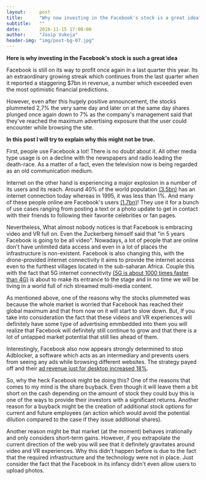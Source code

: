 ```yaml
---
layout:     post
title:      "Why now investing in the Facebook's stock is a great idea?"
subtitle:   ""
date:       2016-11-15 17:00:00
author:     "Josip Vukoja"
header-img: "img/post-bg-07.jpg"
---
```


<b>Here is why investing in the Facebook's stock is such a great idea</b>


Facebook is still on its way to profit once again in a last quarter this year.  Its an extraordinary growing streak which continues from the last quarter when it reported a staggering $7bn in revenue, a number which exceeded even the most optimistic financial predictions.

However, even after this hugely positive announcement, the stocks plummeted 2,7% the very same day and later on at the same day shares plunged once again down to 7% as the company's management said that they've reached the maximum advertising exposure that the user could encounter while browsing the site.

<b>In this post I will try to explain why this might not be true.</b>

First, people use Facebook a lot! There is no doubt about it. All other media type usage is on a decline with the newspapers and radio leading the death-race. As a matter of a fact, even the television now is being regarded as an old communication medium.

Internet on the other hand is experiencing a major explosion in a number of its users and its reach.  Around 40% of the world population <a href="http://www.internetlivestats.com/internet-users/">(3.5bn)</a> has an internet connection today whereas in 1995, it was less than 1%. And many of these people online are Facebook's users <a href="http://www.internetworldstats.com/facebook.htm">(1.7bn)</a>! They use it for a bunch of use cases ranging from posting a text or a photo update to get in contact with their friends to following their favorite celebrities or fan pages.

Nevertheless, What almost nobody notices is that Facebook is embracing video and VR full on. Even the Zuckerberg himself said that "in 5 years Facebook is going to be all video". Nowadays, a lot of people that are online don't have unlimited data access and even in a lot of places the infrastructure is non-existent. Facebook is also changing this, with the drone-provided internet connectivity it aims to provide the internet access even to the furthest villages located in the sub-saharan Africa. Couple this with the fact that 5G internet connectivity <a href="https://www.google.de/url?sa=t&rct=j&q=&esrc=s&source=web&cd=3&cad=rja&uact=8&ved=0ahUKEwjQoYnV3q3QAhWDVRQKHTKFDKYQFggoMAI&url=https%3A%2F%2F5g.co.uk%2Fguides%2Fhow-fast-is-5g%2F&usg=AFQjCNEDmxTjDVotpPBFBXTPz9X6CoHFhw&sig2=-oFQn8v9XSubesZMGdcqOA">(5G is about 1000 times faster than 4G)</a> is about to make its entrance to the stage and in no time we will be living in a world full of rich streamed multi-media content.

As mentioned above, one of the reasons why the stocks plummeted was because the whole market is worried that Facebook has reached their global maximum and that from now on it will start to slow down. But, If you take into consideration the fact that these videos and VR experiences will definitely have some type of advertising emmbedded into them you will realize that Facebook will definitely still continue to grow and that there is a lot of untapped market potential that still lies ahead of them.

Interestingly, Facebook also now appears strongly determined to stop Adblocker, a software which acts as an intermediary and prevents users from seeing any ads while browsing different websites. The strategy payed off and their <a href="https://techcrunch.com/2016/11/02/add-cash-plus/">ad revenue just for desktop increased 18%</a>.


So, why the heck Facebook might be doing this?
One of the reasons that comes to my mind is the share buyback. Even though it will leave them a bit short on the cash depending on the amount of stock they could buy this is one of the ways to provide their investors with a significant returns. Another reason for a buyback might be the creation of additional stock options for current and future employees (an action which would avoid the potential dilution compared to the case if they issue additional shares). 

Another reason might be that market (at the moment) behaves irrationally and only considers short-term gains. However, if you extrapolate the current direction of the web you will see that it definitely gravitates around video and VR experiences. Why this didn't happen before is due to the fact that the required infrastructure and the technology were not in place. Just consider the fact that the Facebook in its infancy didn't even allow users to upload photos.


